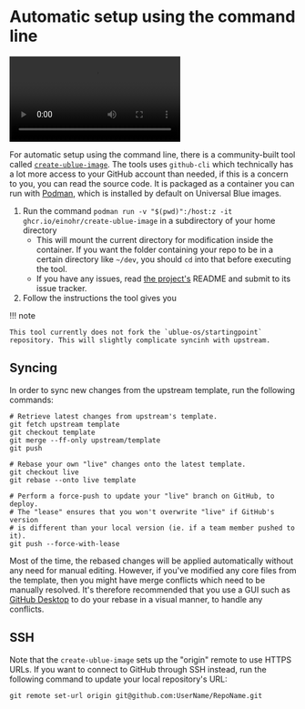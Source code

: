 # Automatic setup using the command line

<video controls="true" allowfullscreen="true">
    <source src="https://user-images.githubusercontent.com/60004820/252016808-4ebe18a2-6bdb-43cb-b2b6-407f62ad1b78.mp4" type="video/mp4">
</video>

For automatic setup using the command line, there is a community-built tool called [`create-ublue-image`](https://github.com/EinoHR/create-ublue-image). The tools uses `github-cli` which technically has a lot more access to your GitHub account than needed, if this is a concern to you, you can read the source code. It is packaged as a container you can run with [Podman](https://podman.io/), which is installed by default on Universal Blue images.

1. Run the command `podman run -v "$(pwd)":/host:z -it ghcr.io/einohr/create-ublue-image` in a subdirectory of your home directory
    - This will mount the current directory for modification inside the container. If you want the folder containing your repo to be in a certain directory like `~/dev`, you should `cd` into that before executing the tool.
    - If you have any issues, read [the project's](https://github.com/EinoHR/create-ublue-image) README and submit to its issue tracker.
2. Follow the instructions the tool gives you

!!! note

    This tool currently does not fork the `ublue-os/startingpoint` repository. This will slightly complicate syncinh with upstream.

## Syncing

In order to sync new changes from the upstream template, run the following commands:

```
# Retrieve latest changes from upstream's template.
git fetch upstream template
git checkout template
git merge --ff-only upstream/template
git push

# Rebase your own "live" changes onto the latest template.
git checkout live
git rebase --onto live template

# Perform a force-push to update your "live" branch on GitHub, to deploy.
# The "lease" ensures that you won't overwrite "live" if GitHub's version
# is different than your local version (ie. if a team member pushed to it).
git push --force-with-lease
```

Most of the time, the rebased changes will be applied automatically without any need for manual editing. However, if you've modified any core files from the template, then you might have merge conflicts which need to be manually resolved. It's therefore recommended that you use a GUI such as [GitHub Desktop](https://desktop.github.com/) to do your rebase in a visual manner, to handle any conflicts.

## SSH

Note that the `create-ublue-image` sets up the "origin" remote to use HTTPS URLs. If you want to connect to GitHub through SSH instead, run the following command to update your local repository's URL:

```
git remote set-url origin git@github.com:UserName/RepoName.git
```

